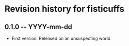 # Revision history for fisticuffs

## 0.1.0 -- YYYY-mm-dd

* First version. Released on an unsuspecting world.
